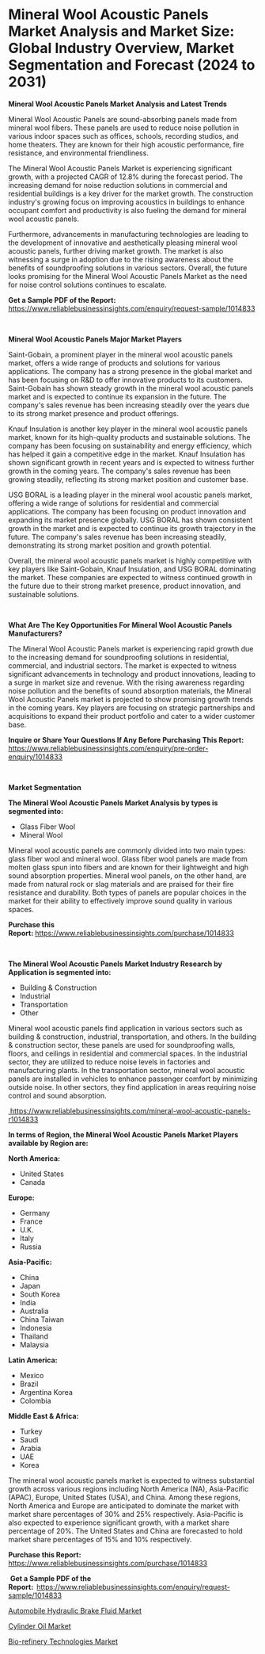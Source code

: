 <p><h1>Mineral Wool Acoustic Panels Market Analysis and Market Size: Global Industry Overview, Market Segmentation and Forecast (2024 to 2031)</h1></p><p><strong>Mineral Wool Acoustic Panels Market Analysis and Latest Trends</strong></p>
<p><p>Mineral Wool Acoustic Panels are sound-absorbing panels made from mineral wool fibers. These panels are used to reduce noise pollution in various indoor spaces such as offices, schools, recording studios, and home theaters. They are known for their high acoustic performance, fire resistance, and environmental friendliness.</p><p>The Mineral Wool Acoustic Panels Market is experiencing significant growth, with a projected CAGR of 12.8% during the forecast period. The increasing demand for noise reduction solutions in commercial and residential buildings is a key driver for the market growth. The construction industry's growing focus on improving acoustics in buildings to enhance occupant comfort and productivity is also fueling the demand for mineral wool acoustic panels.</p><p>Furthermore, advancements in manufacturing technologies are leading to the development of innovative and aesthetically pleasing mineral wool acoustic panels, further driving market growth. The market is also witnessing a surge in adoption due to the rising awareness about the benefits of soundproofing solutions in various sectors. Overall, the future looks promising for the Mineral Wool Acoustic Panels Market as the need for noise control solutions continues to escalate.</p></p>
<p><strong>Get a Sample PDF of the Report:&nbsp;</strong> <a href="https://www.reliablebusinessinsights.com/enquiry/request-sample/1014833">https://www.reliablebusinessinsights.com/enquiry/request-sample/1014833</a></p>
<p>&nbsp;</p>
<p><strong>Mineral Wool Acoustic Panels Major Market Players</strong></p>
<p><p>Saint-Gobain, a prominent player in the mineral wool acoustic panels market, offers a wide range of products and solutions for various applications. The company has a strong presence in the global market and has been focusing on R&D to offer innovative products to its customers. Saint-Gobain has shown steady growth in the mineral wool acoustic panels market and is expected to continue its expansion in the future. The company's sales revenue has been increasing steadily over the years due to its strong market presence and product offerings.</p><p>Knauf Insulation is another key player in the mineral wool acoustic panels market, known for its high-quality products and sustainable solutions. The company has been focusing on sustainability and energy efficiency, which has helped it gain a competitive edge in the market. Knauf Insulation has shown significant growth in recent years and is expected to witness further growth in the coming years. The company's sales revenue has been growing steadily, reflecting its strong market position and customer base.</p><p>USG BORAL is a leading player in the mineral wool acoustic panels market, offering a wide range of solutions for residential and commercial applications. The company has been focusing on product innovation and expanding its market presence globally. USG BORAL has shown consistent growth in the market and is expected to continue its growth trajectory in the future. The company's sales revenue has been increasing steadily, demonstrating its strong market position and growth potential.</p><p>Overall, the mineral wool acoustic panels market is highly competitive with key players like Saint-Gobain, Knauf Insulation, and USG BORAL dominating the market. These companies are expected to witness continued growth in the future due to their strong market presence, product innovation, and sustainable solutions.</p></p>
<p>&nbsp;</p>
<p><strong>What Are The Key Opportunities For Mineral Wool Acoustic Panels Manufacturers?</strong></p>
<p><p>The Mineral Wool Acoustic Panels market is experiencing rapid growth due to the increasing demand for soundproofing solutions in residential, commercial, and industrial sectors. The market is expected to witness significant advancements in technology and product innovations, leading to a surge in market size and revenue. With the rising awareness regarding noise pollution and the benefits of sound absorption materials, the Mineral Wool Acoustic Panels market is projected to show promising growth trends in the coming years. Key players are focusing on strategic partnerships and acquisitions to expand their product portfolio and cater to a wider customer base.</p></p>
<p><strong>Inquire or Share Your Questions If Any Before Purchasing This Report:</strong> <a href="https://www.reliablebusinessinsights.com/enquiry/pre-order-enquiry/1014833">https://www.reliablebusinessinsights.com/enquiry/pre-order-enquiry/1014833</a></p>
<p>&nbsp;</p>
<p><strong>Market Segmentation</strong></p>
<p><strong>The Mineral Wool Acoustic Panels Market Analysis by types is segmented into:</strong></p>
<p><ul><li>Glass Fiber Wool</li><li>Mineral Wool</li></ul></p>
<p><p>Mineral wool acoustic panels are commonly divided into two main types: glass fiber wool and mineral wool. Glass fiber wool panels are made from molten glass spun into fibers and are known for their lightweight and high sound absorption properties. Mineral wool panels, on the other hand, are made from natural rock or slag materials and are praised for their fire resistance and durability. Both types of panels are popular choices in the market for their ability to effectively improve sound quality in various spaces.</p></p>
<p><strong>Purchase this Report:&nbsp;</strong><a href="https://www.reliablebusinessinsights.com/purchase/1014833">https://www.reliablebusinessinsights.com/purchase/1014833</a></p>
<p>&nbsp;</p>
<p><strong>The Mineral Wool Acoustic Panels Market Industry Research by Application is segmented into:</strong></p>
<p><ul><li>Building & Construction</li><li>Industrial</li><li>Transportation</li><li>Other</li></ul></p>
<p><p>Mineral wool acoustic panels find application in various sectors such as building & construction, industrial, transportation, and others. In the building & construction sector, these panels are used for soundproofing walls, floors, and ceilings in residential and commercial spaces. In the industrial sector, they are utilized to reduce noise levels in factories and manufacturing plants. In the transportation sector, mineral wool acoustic panels are installed in vehicles to enhance passenger comfort by minimizing outside noise. In other sectors, they find application in areas requiring noise control and sound absorption.</p></p>
<p><a href="https://www.reliablebusinessinsights.com/mineral-wool-acoustic-panels-r1014833">&nbsp;https://www.reliablebusinessinsights.com/mineral-wool-acoustic-panels-r1014833</a></p>
<p><strong>In terms of Region, the Mineral Wool Acoustic Panels Market Players available by Region are:</strong></p>
<p>
    <p> <strong> North America: </strong>
        <ul>
            <li>United States</li>
            <li>Canada</li>
        </ul>
        </p> 
    <p> <strong> Europe: </strong>
        <ul>
            <li>Germany</li>
            <li>France</li>
            <li>U.K.</li>
            <li>Italy</li>
            <li>Russia</li>
        </ul>
        </p> 
    <p> <strong> Asia-Pacific: </strong>
        <ul>
            <li>China</li>
            <li>Japan</li>
            <li>South Korea</li>
            <li>India</li>
            <li>Australia</li>
            <li>China Taiwan</li>
            <li>Indonesia</li>
            <li>Thailand</li>
            <li>Malaysia</li>
        </ul>
        </p> 
    <p> <strong> Latin America: </strong>
        <ul>
            <li>Mexico</li>
            <li>Brazil</li>
            <li>Argentina Korea</li>
            <li>Colombia</li>
        </ul>
        </p> 
    <p> <strong> Middle East & Africa: </strong>
        <ul>
            <li>Turkey</li>
            <li>Saudi</li>
            <li>Arabia</li>
            <li>UAE</li>
            <li>Korea</li>
        </ul>
    </p>
    </p>
<p><p>The mineral wool acoustic panels market is expected to witness substantial growth across various regions including North America (NA), Asia-Pacific (APAC), Europe, United States (USA), and China. Among these regions, North America and Europe are anticipated to dominate the market with market share percentages of 30% and 25% respectively. Asia-Pacific is also expected to experience significant growth, with a market share percentage of 20%. The United States and China are forecasted to hold market share percentages of 15% and 10% respectively.</p></p>
<p><strong>Purchase this Report: </strong><a href="https://www.reliablebusinessinsights.com/purchase/1014833">https://www.reliablebusinessinsights.com/purchase/1014833</a></p>
<p>&nbsp;<strong>Get a Sample PDF of the Report:&nbsp;&nbsp;</strong><a href="https://www.reliablebusinessinsights.com/enquiry/request-sample/1014833">https://www.reliablebusinessinsights.com/enquiry/request-sample/1014833</a></p>
<p><strong></strong></p>
<p><p><a href="https://github.com/khlifeservices/Market-Research-Report-List-1/blob/main/automobile-hydraulic-brake-fluid-market.md">Automobile Hydraulic Brake Fluid Market</a></p><p><a href="https://github.com/msbsaifansami/Market-Research-Report-List-1/blob/main/cylinder-oil-market.md">Cylinder Oil Market</a></p><p><a href="https://github.com/theanastasiyah/Market-Research-Report-List-1/blob/main/bio-refinery-technologies-market.md">Bio-refinery Technologies Market</a></p></p>